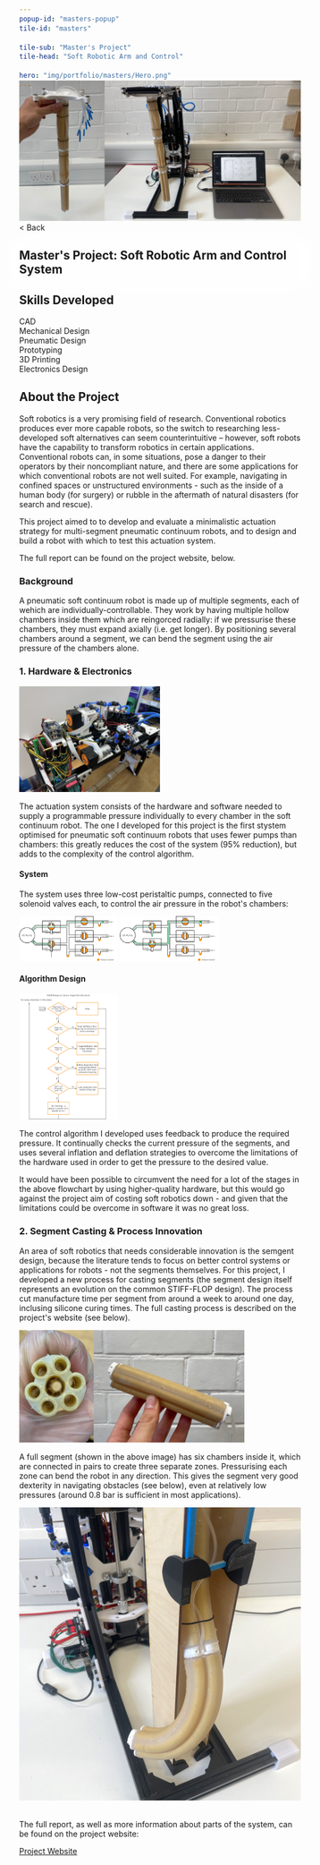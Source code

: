 ```yaml
---
popup-id: "masters-popup"
tile-id: "masters"

tile-sub: "Master's Project"
tile-head: "Soft Robotic Arm and Control"

hero: "img/portfolio/masters/Hero.png"
---
```


<popup-box>
    <div>
        <img src="img/portfolio/masters/X-1.png" style="margin-top: -30px; margin-bottom: 0;">
        <div class="back">< Back</div>
        <h2 style="background-color: rgba(255,255,255,0.8); box-shadow: 0 0 20px 20px rgba(255,255,255,0.8);">Master's Project: Soft Robotic Arm and Control System</h2>
    </div>
    <h2>Skills Developed</h2>
    <div class="pill">CAD</div><div class="pill">Mechanical Design</div><div class="pill">Pneumatic Design</div><div class="pill">Prototyping</div><div class="pill">3D Printing</div><div class="pill">Electronics Design</div>
    <h2>About the Project</h2>
    <p>Soft robotics is a very promising field of research. Conventional robotics produces ever more capable robots, so the switch to researching less-developed soft alternatives can seem counterintuitive – however, soft robots have the capability to transform robotics in certain applications. Conventional robots can, in some situations, pose a danger to their operators by their noncompliant nature, and there are some applications for which conventional robots are not well suited. For example, navigating in confined spaces or unstructured environments - such as the inside of a human body (for surgery) or rubble in the aftermath of natural disasters (for search and rescue).</p>
    <p>This project aimed to to develop and evaluate a minimalistic actuation strategy for multi-segment pneumatic continuum robots, and to design and build a robot with which to test this actuation system.</p>
    <p>The full report can be found on the project website, below.</p>
    <h3>Background</h3>
    A pneumatic soft continuum robot is made up of multiple segments, each of wehich are individually-controllable. They work by having multiple hollow chambers inside them which are reingorced radially: if we pressurise these chambers, they must expand axially (i.e. get longer). By positioning several chambers around a segment, we can bend the segment using the air pressure of the chambers alone.
    <h3>1. Hardware & Electronics</h3>
    <img src="img/portfolio/masters/PressSys.png" style="width:50%;">
    <p>The actuation system consists of the hardware and software needed to supply a programmable pressure individually to every chamber in the soft continuum robot. The one I developed for this project is the first stystem optimised for pneumatic soft continuum robots that uses fewer pumps than chambers: this greatly reduces the cost of the system (95% reduction), but adds to the complexity of the control algorithm.</p>
    <h4>System</h4>
    <p>The system uses three low-cost peristaltic pumps, connected to five solenoid valves each, to control the air pressure in the robot's chambers:</p>
    <img src="img/portfolio/masters/SysDia Inflate.png" style="width:35%;">
    <img src="img/portfolio/masters/SysDia Deflate.png" style="width:35%;">
    <h4>Algorithm Design</h4>
    <img src="img/portfolio/masters/FlowChart.png" style="width:35%;">
    <p>The control algorithm I developed uses feedback to produce the required pressure. It continually checks the current pressure of the segments, and uses several inflation and deflation strategies to overcome the limitations of the hardware used in order to get the pressure to the desired value.</p>
    <p>It would have been possible to circumvent the need for a lot of the stages in the above flowchart by using higher-quality hardware, but this would go against the project aim of costing soft robotics down - and given that the limitations could be overcome in software it was no great loss.</p>
    <h3>2. Segment Casting & Process Innovation</h3>
    <p>An area of soft robotics that needs considerable innovation is the semgent design, because the literature tends to focus on better control systems or applications for robots - not the segments themselves. For this project, I developed a new process for casting segments (the segment design itself represents an evolution on the common STIFF-FLOP design). The process cut manufacture time per segment from around a week to around one day, inclusing silicone curing times. The full casting process is described on the project's website (see below).</p>
    <img src="img/portfolio/masters/MadeSeg.png" style="width:80%;">
    <p>A full segment (shown in the above image) has six chambers inside it, which are connected in pairs to create three separate zones. Pressurising each zone can bend the robot in any direction. This gives the segment very good dexterity in navigating obstacles (see below), even at relatively low pressures (around 0.8 bar is sufficient in most applications).</p>
    <img src="img/portfolio/masters/ObstacleWrap.png" style="width:350%;">
    <br><br>
    <p>The full report, as well as more information about parts of the system, can be found on the project website:</p>
    <a class="button" href="https://3-pscr.github.io/">Project Website</a>    
</popup-box>
